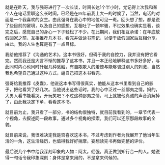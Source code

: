 就是在昨天，我与强哥进行了一次长谈，时间长达1个半小时，尤记得上次我和某个人在电话里聊这么长时间，已经是在四年前我上大一的时候了，当然，电话的对面是一个我喜欢的女生。由此强哥在我心中的地位可见一斑。回头想了想，都是说了些目前的窘境，以及自己的感想，互相吐了一顿牢骚，不过效果也确实显著，谈完之后，感觉自己的身心一下子轻松了不少。在此期间，我们相互承诺：在年底放假回家之前，互相推荐几本书，看完并做读书笔记，以便于放假回家后互相分享。由此，我的人生也算是有了一点目标。  

我给他推荐了《沟通的艺术》。这本书很好，但碍于我的自控力，我并没有把它看完。然而我还是大言不惭的推荐了这本书，并且一本正经地解释这书多好多好，与此同时内心也同时升起几种感触，有自欺欺人的羞愧与能够骗过别人的刺激，当然我也希望自己通过这种方式，逼自己把这本书看完。  

强哥给我推荐《皮囊》，他说这本书写得很真实，他能从这本书里看到自己的影子，把他看哭了好几次。当他说出这些话时，我的心中泛过一丝鄙夷之情，妈的，大男人看书能看哭，开玩笑吧？不过这种鄙夷之情，马上就被他真诚的声音消解掉了，由此我决定下单，看看这本书。  

就目前为止，我只看了一部分，书的结构很独特，就目前我看到的，一章节代表一个视角，去叙述同一段故事，通过多个视角的探索，我们可以还原那段故事的全貌。  

就目前来说，我很难决定我是否喜欢这本书，不过考虑到作者为我展开了他当年生活的一角，这生活经历，也值得我好好揣摩。妄想读完书再做完整的评价。  

最后说几个书中给我深刻印象的人物：阿太，倔强，真正做到知行合一的人。她说得一句话令我印象深刻：身体是拿来用的，不是拿来伺候的。  